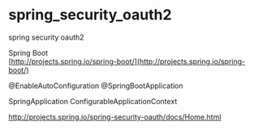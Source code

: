 # spring_security_oauth2
spring security oauth2


Spring Boot  
[http://projects.spring.io/spring-boot/](http://projects.spring.io/spring-boot/)  

@EnableAutoConfiguration
@SpringBootApplication

SpringApplication
ConfigurableApplicationContext


http://projects.spring.io/spring-security-oauth/docs/Home.html


